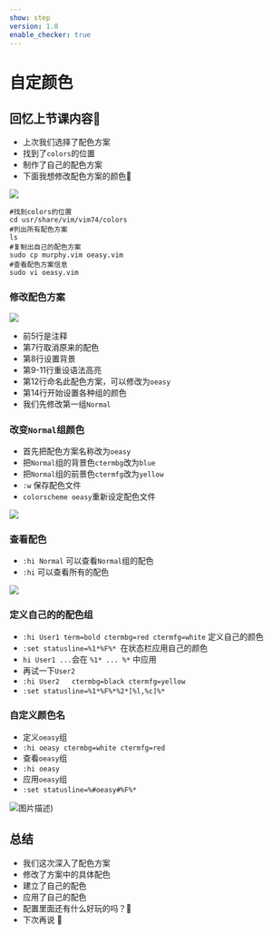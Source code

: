 ```yaml
---
show: step
version: 1.0
enable_checker: true
---
```


# 自定颜色

## 回忆上节课内容🤔


- 上次我们选择了配色方案
- 找到了`colors`的位置
- 制作了自己的配色方案
- 下面我想修改配色方案的颜色🤪




![](https://labfile.oss.aliyuncs.com/courses/2840/addMyColor.png)


```shell
#找到colors的位置
cd usr/share/vim/vim74/colors
#列出所有配色方案
ls
#复制出自己的配色方案
sudo cp murphy.vim oeasy.vim
#查看配色方案信息
sudo vi oeasy.vim
```

### 修改配色方案


![](https://labfile.oss.aliyuncs.com/courses/2840/oeasyvim)

- 前5行是注释
- 第7行取消原来的配色
- 第8行设置背景
- 第9-11行重设语法高亮
- 第12行命名此配色方案，可以修改为`oeasy`
- 第14行开始设置各种组的颜色
- 我们先修改第一组`Normal`


### 改变`Normal`组颜色

- 首先把配色方案名称改为`oeasy`
- 把`Normal`组的背景色`ctermbg`改为`blue`
- 把`Normal`组的前景色`ctermfg`改为`yellow`
- `:w` 保存配色文件
- `colorscheme oeasy`重新设定配色文件

![](https://labfile.oss.aliyuncs.com/courses/2840/modifiedVim.png)

### 查看配色

- `:hi Normal` 可以查看`Normal`组的配色
- `:hi` 可以查看所有的配色

![](https://labfile.oss.aliyuncs.com/courses/2840/showColors.png)

### 定义自己的的配色组

- `:hi User1 term=bold ctermbg=red ctermfg=white` 定义自己的颜色
- `:set statusline=%1*%F%* `在状态栏应用自己的颜色
- `hi User1 ...`会在 `%1* ... %*` 中应用
- 再试一下`User2`
- `:hi User2   ctermbg=black ctermfg=yellow`
- `:set statusline=%1*%F%*%2*[%l,%c]%*`


### 自定义颜色名

- 定义`oeasy`组 
- `:hi oeasy ctermbg=white ctermfg=red`
- 查看`oeasy`组 
- `:hi oeasy`
- 应用`oeasy`组 
- `:set statusline=%#oeasy#%F%*`

![图片描述](https://doc.shiyanlou.com/courses/2840/1190679/66e7f69d6cf33d257ea6ffa1803391b4-0))



## 总结
- 我们这次深入了配色方案
- 修改了方案中的具体配色
- 建立了自己的配色
- 应用了自己的配色
- 配置里面还有什么好玩的吗？🤔
- 下次再说 👋






